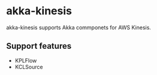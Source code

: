 # akka-kinesis

akka-kinesis supports Akka commponets for AWS Kinesis.

## Support features

- KPLFlow
- KCLSource
